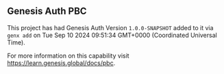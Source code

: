 ## Genesis Auth PBC

This project has had Genesis Auth Version `1.0.0-SNAPSHOT` added to it via `genx add` on Tue Sep 10 2024 09:51:34 GMT+0000 (Coordinated Universal Time).

For more information on this capability visit https://learn.genesis.global/docs/pbc.
